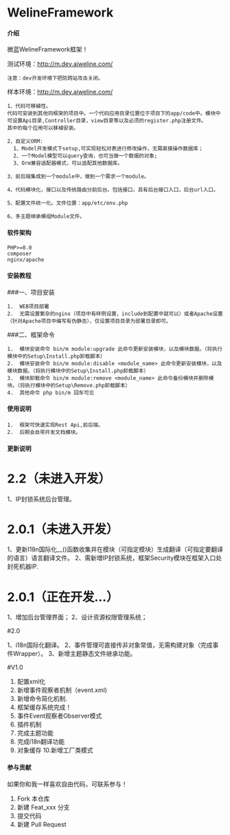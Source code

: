 
# WelineFramework

#### 介绍

微蓝WelineFramework框架！

测试环境：http://m.dev.aiweline.com/
~~~
注意：dev开发环境下把防跨站攻击关闭。

~~~

样本环境：http://m.dev.aiweline.com/

    1、代码可移植性。
    代码可安装到其他同框架的项目中。一个代码应用目录位置位于项目下的app/code中。模块中可设置Api目录,Controller目录，view目录等以及必须的register.php注册文件。
    其中的每个应用可以移植安装。
    
    2、自定义ORM:
      1、Model开发模式下setup,可实现轻松对表进行修改操作，无需直接操作数据库；
      2、一个Model模型可以query查询，也可当做一个数据的对象;
      3、Orm兼容适配器模式，可以适配其他数据库。
    
    3、前后端集成到一个module中，做到一个需求一个module。
    
    4、代码模块化，接口以及传统路由分前后台。包括接口，具有后台接口入口，后台url入口。
    
    5、配置文件统一化。文件位置：app/etc/env.php

    6、多主题继承模组Module文件。

#### 软件架构

    PHP>=8.0
    composer
    nginx/apache

#### 安装教程
###一、项目安装

    1.  WEB项目部署
    2.  无需设置繁杂的nginx（项目中有样例设置，include到配置中就可以）或者Apache设置（针对Apache项目中编写有伪静态），仅设置项目目录为部署目录即可。

###二、框架命令

    1.  模块安装命令 bin/m module:upgrade 此命令更新安装模块，以及模块数据。（将执行模块中的Setup\Install.php卸载脚本）
    2.  模块安装命令 bin/m module:disable <module_name> 此命令更新安装模块，以及模块数据。（将执行模块中的Setup\Install.php卸载脚本）
    3.  模块卸载命令 bin/m module:remove <module_name> 此命令备份模块并删除模块。（将执行模块中的Setup\Remove.php卸载脚本）
    4.  其他命令 php bin/m 回车可见

#### 使用说明

    1.  框架可快速实现Rest Api,前后端。
    2.  后期会自带开发文档模块。
    
    
#### 更新说明
# 2.2（未进入开发）
1、IP封锁系统后台管理。

# 2.0.1（未进入开发）
1、更新I18n国际化__()函数收集并在模块（可指定模块）生成翻译（可指定要翻译的语言）语言翻译文件。
2、需新增IP封锁系统，框架Security模块在框架入口处封死机器IP.

# 2.0.1（正在开发...）
1、增加后台管理界面；
2、设计资源权限管理系统；

#2.0 

1、i18n国际化翻译。
2、事件管理可直接传非对象常值，无需构建对象（完成事件Wrapper）。
3、新增主题静态文件继承功能。

#V1.0

1. 配置xml化
2. 新增事件观察者机制（event.xml)
3. 新增命令简化机制.
4. 框架缓存系统完成！
5. 事件Event观察者Observer模式
6. 插件机制
7. 完成主题功能
8. 完成i18n翻译功能
9. 对象缓存
10.新增工厂类模式

#### 参与贡献

如果你和我一样喜欢自由代码，可联系参与！

1.  Fork 本仓库
2.  新建 Feat_xxx 分支
3.  提交代码
4.  新建 Pull Request

